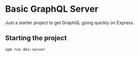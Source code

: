 # Basic GraphQL Server

Just a starter project to get GraphQL going quickly on Express.

## Starting the project

`npm run dev:server`
